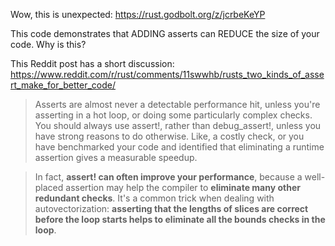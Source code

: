Wow, this is unexpected: https://rust.godbolt.org/z/jcrbeKeYP

This code demonstrates that ADDING asserts can REDUCE the size of your code. Why is this?

This Reddit post has a short discussion: https://www.reddit.com/r/rust/comments/11swwhb/rusts_two_kinds_of_assert_make_for_better_code/

> Asserts are almost never a detectable performance hit, unless you're asserting in a hot loop, or doing some particularly complex checks. You should always use assert!, rather than debug_assert!, unless you have strong reasons to do otherwise. Like, a costly check, or you have benchmarked your code and identified that eliminating a runtime assertion gives a measurable speedup.

>In fact, **assert! can often improve your performance**, because a well-placed assertion may help the compiler to **eliminate many other redundant checks**. It's a common trick when dealing with autovectorization: **asserting that the lengths of slices are correct before the loop starts helps to eliminate all the bounds checks in the loop**.
